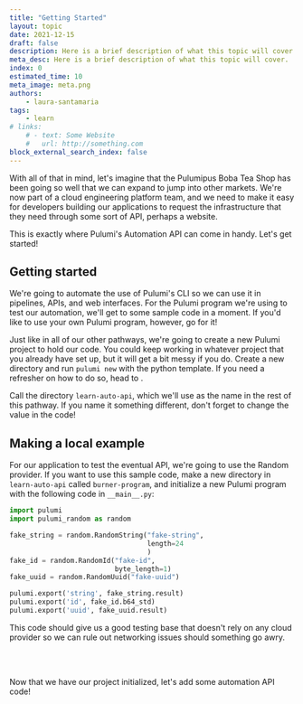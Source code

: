 ```yaml
---
title: "Getting Started"
layout: topic
date: 2021-12-15
draft: false
description: Here is a brief description of what this topic will cover.
meta_desc: Here is a brief description of what this topic will cover.
index: 0
estimated_time: 10
meta_image: meta.png
authors:
    - laura-santamaria
tags:
    - learn
# links:
    # - text: Some Website
    #   url: http://something.com
block_external_search_index: false
---
```


With all of that in mind, let's imagine that the Pulumipus Boba Tea Shop has
been going so well that we can expand to jump into other markets. We're now part
of a cloud engineering platform team, and we need to make it easy for developers
building our applications to request the infrastructure that they need through
some sort of API, perhaps a website.

This is exactly where Pulumi's Automation API can come in handy. Let's get
started!

## Getting started

We're going to automate the use of Pulumi's CLI so we can use it in pipelines,
APIs, and web interfaces. For the Pulumi program we're using to test our
automation, we'll get to some sample code in a moment. If you'd like to use your
own Pulumi program, however, go for it!

Just like in all of our other pathways, we're going to create a new Pulumi
project to hold our code. You could keep working in whatever project that you
already have set up, but it will get a bit messy if you do. Create a new
directory and run `pulumi new` with the python template. If you need a refresher
on how to do so, head to <fundamentals link>.

Call the directory `learn-auto-api`, which we'll use as the name in the rest of
this pathway. If you name it something different, don't forget to change the
value in the code!

## Making a local example

For our application to test the eventual API, we're going to use the Random
provider. If you want to use this sample code, make a new directory in
`learn-auto-api` called `burner-program`, and initialize a new Pulumi program
with the following code in `__main__.py`:

```python
import pulumi
import pulumi_random as random

fake_string = random.RandomString("fake-string",
                                  length=24
                                  )
fake_id = random.RandomId("fake-id",
                          byte_length=1)
fake_uuid = random.RandomUuid("fake-uuid")

pulumi.export('string', fake_string.result)
pulumi.export('id', fake_id.b64_std)
pulumi.export('uuid', fake_uuid.result)
```

This code should give us a good testing base that doesn't rely on any cloud
provider so we can rule out networking issues should something go awry.

<br/>
<br/>

Now that we have our project initialized, let's add some automation API code!
